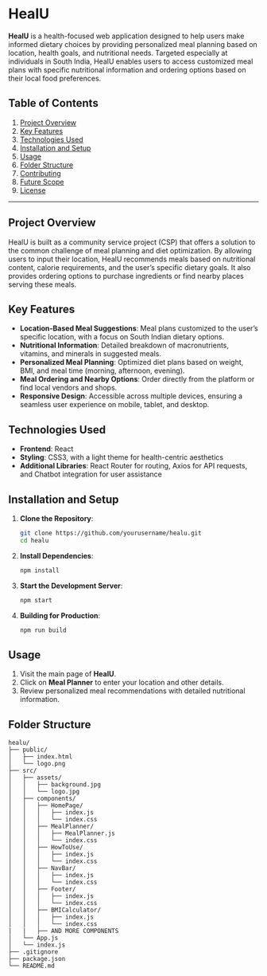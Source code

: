 # HealU

**HealU** is a health-focused web application designed to help users make informed dietary choices by providing personalized meal planning based on location, health goals, and nutritional needs. Targeted especially at individuals in South India, HealU enables users to access customized meal plans with specific nutritional information and ordering options based on their local food preferences.

## Table of Contents

1. [Project Overview](#project-overview)
2. [Key Features](#key-features)
3. [Technologies Used](#technologies-used)
4. [Installation and Setup](#installation-and-setup)
5. [Usage](#usage)
6. [Folder Structure](#folder-structure)
7. [Contributing](#contributing)
8. [Future Scope](#future-scope)
9. [License](#license)

---

## Project Overview

HealU is built as a community service project (CSP) that offers a solution to the common challenge of meal planning and diet optimization. By allowing users to input their location, HealU recommends meals based on nutritional content, calorie requirements, and the user’s specific dietary goals. It also provides ordering options to purchase ingredients or find nearby places serving these meals.

## Key Features

- **Location-Based Meal Suggestions**: Meal plans customized to the user’s specific location, with a focus on South Indian dietary options.
- **Nutritional Information**: Detailed breakdown of macronutrients, vitamins, and minerals in suggested meals.
- **Personalized Meal Planning**: Optimized diet plans based on weight, BMI, and meal time (morning, afternoon, evening).
- **Meal Ordering and Nearby Options**: Order directly from the platform or find local vendors and shops.
- **Responsive Design**: Accessible across multiple devices, ensuring a seamless user experience on mobile, tablet, and desktop.

## Technologies Used

- **Frontend**: React
- **Styling**: CSS3, with a light theme for health-centric aesthetics
- **Additional Libraries**: React Router for routing, Axios for API requests, and Chatbot integration for user assistance

## Installation and Setup

1. **Clone the Repository**:
    ```bash
    git clone https://github.com/yourusername/healu.git
    cd healu
    ```

2. **Install Dependencies**:
    ```bash
    npm install
    ```

3. **Start the Development Server**:
    ```bash
    npm start
    ```

4. **Building for Production**:
    ```bash
    npm run build
    ```

## Usage

1. Visit the main page of **HealU**.
2. Click on **Meal Planner** to enter your location and other details.
3. Review personalized meal recommendations with detailed nutritional information.

## Folder Structure

```plaintext
healu/
├── public/
│   ├── index.html
│   └── logo.png
├── src/
│   ├── assets/
│   │   ├── background.jpg
│   │   └── logo.jpg
│   ├── components/
│   │   ├── HomePage/
│   │   │   ├── index.js
│   │   │   └── index.css
│   │   ├── MealPlanner/
│   │   │   ├── MealPlanner.js
│   │   │   └── index.css
│   │   ├── HowToUse/
│   │   │   ├── index.js
│   │   │   └── index.css
│   │   ├── NavBar/
│   │   │   ├── index.js
│   │   │   └── index.css
│   │   ├── Footer/
│   │   │   ├── index.js
│   │   │   └── index.css
│   │   ├── BMICalculator/
│   │   │   ├── index.js
│   │   │   └── index.css
|   |   ├── AND MORE COMPONENTS 
│   └── App.js
│   └── index.js
├── .gitignore
├── package.json
└── README.md
